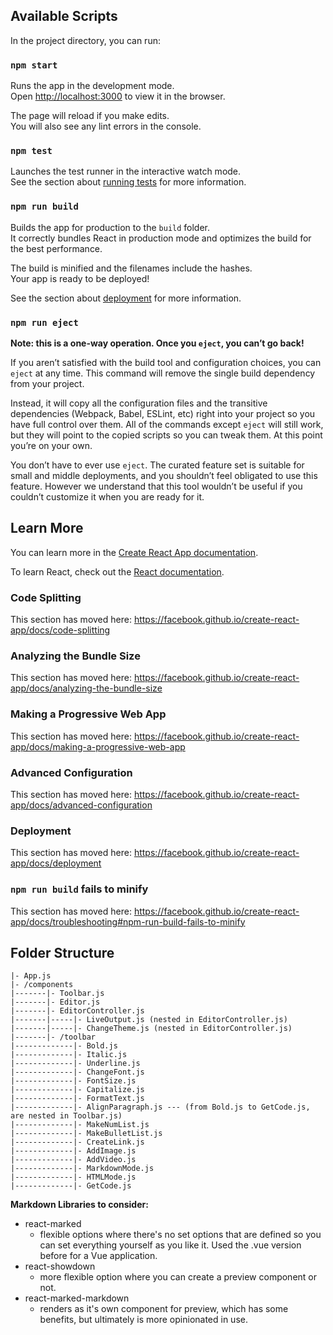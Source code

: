 ## Available Scripts

In the project directory, you can run:

### `npm start`

Runs the app in the development mode.<br>
Open [http://localhost:3000](http://localhost:3000) to view it in the browser.

The page will reload if you make edits.<br>
You will also see any lint errors in the console.

### `npm test`

Launches the test runner in the interactive watch mode.<br>
See the section about [running tests](https://facebook.github.io/create-react-app/docs/running-tests) for more information.

### `npm run build`

Builds the app for production to the `build` folder.<br>
It correctly bundles React in production mode and optimizes the build for the best performance.

The build is minified and the filenames include the hashes.<br>
Your app is ready to be deployed!

See the section about [deployment](https://facebook.github.io/create-react-app/docs/deployment) for more information.

### `npm run eject`

**Note: this is a one-way operation. Once you `eject`, you can’t go back!**

If you aren’t satisfied with the build tool and configuration choices, you can `eject` at any time. This command will remove the single build dependency from your project.

Instead, it will copy all the configuration files and the transitive dependencies (Webpack, Babel, ESLint, etc) right into your project so you have full control over them. All of the commands except `eject` will still work, but they will point to the copied scripts so you can tweak them. At this point you’re on your own.

You don’t have to ever use `eject`. The curated feature set is suitable for small and middle deployments, and you shouldn’t feel obligated to use this feature. However we understand that this tool wouldn’t be useful if you couldn’t customize it when you are ready for it.

## Learn More

You can learn more in the [Create React App documentation](https://facebook.github.io/create-react-app/docs/getting-started).

To learn React, check out the [React documentation](https://reactjs.org/).

### Code Splitting

This section has moved here: https://facebook.github.io/create-react-app/docs/code-splitting

### Analyzing the Bundle Size

This section has moved here: https://facebook.github.io/create-react-app/docs/analyzing-the-bundle-size

### Making a Progressive Web App

This section has moved here: https://facebook.github.io/create-react-app/docs/making-a-progressive-web-app

### Advanced Configuration

This section has moved here: https://facebook.github.io/create-react-app/docs/advanced-configuration

### Deployment

This section has moved here: https://facebook.github.io/create-react-app/docs/deployment

### `npm run build` fails to minify

This section has moved here: https://facebook.github.io/create-react-app/docs/troubleshooting#npm-run-build-fails-to-minify

## Folder Structure

```
|- App.js
|- /components
|-------|- Toolbar.js
|-------|- Editor.js
|-------|- EditorController.js
|-------|-----|- LiveOutput.js (nested in EditorController.js)
|-------|-----|- ChangeTheme.js (nested in EditorController.js)
|-------|- /toolbar
|-------------|- Bold.js
|-------------|- Italic.js
|-------------|- Underline.js
|-------------|- ChangeFont.js
|-------------|- FontSize.js
|-------------|- Capitalize.js
|-------------|- FormatText.js
|-------------|- AlignParagraph.js --- (from Bold.js to GetCode.js, are nested in Toolbar.js)
|-------------|- MakeNumList.js
|-------------|- MakeBulletList.js
|-------------|- CreateLink.js
|-------------|- AddImage.js
|-------------|- AddVideo.js
|-------------|- MarkdownMode.js
|-------------|- HTMLMode.js
|-------------|- GetCode.js
```

**Markdown Libraries to consider:**

- react-marked
  - flexible options where there's no set options that are defined so you can set everything yourself as you like it. Used the .vue version before for a Vue application.
- react-showdown
  - more flexible option where you can create a preview component or not.
- react-marked-markdown
  - renders as it's own component for preview, which has some benefits, but ultimately is more opinionated in use.
